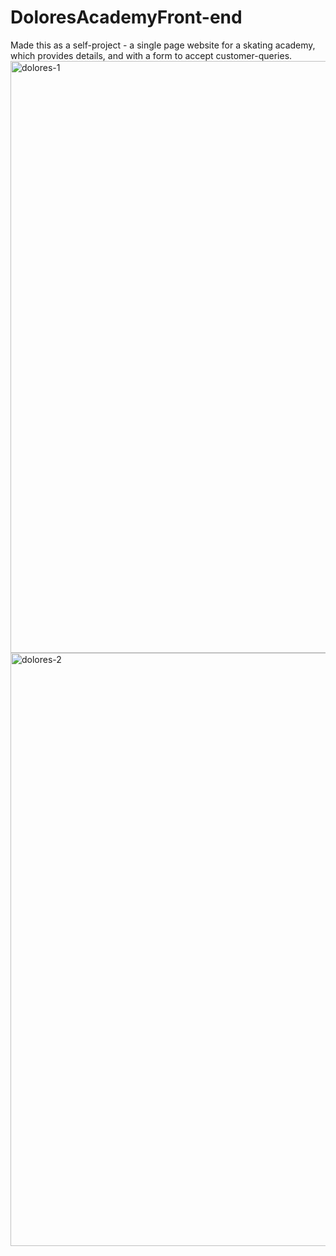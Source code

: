 # DoloresAcademyFront-end

Made this as a self-project - a single page website for a skating academy, which provides details, and with a form to accept customer-queries.
<img width="947" alt="dolores-1" src="https://github.com/arora-riya/DoloresAcademyFront-end/assets/120731797/004f95b7-e6d3-4d18-b9f2-7bfc7640b50c">
<img width="949" alt="dolores-2" src="https://github.com/arora-riya/DoloresAcademyFront-end/assets/120731797/4516c05d-8a9f-47bf-a745-a6d9d09cc08a">

